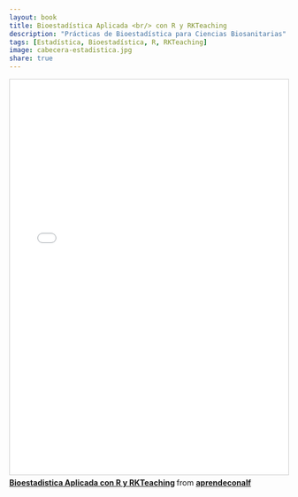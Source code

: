 ```yaml
---
layout: book
title: Bioestadística Aplicada <br/> con R y RKTeaching
description: "Prácticas de Bioestadística para Ciencias Biosanitarias"
tags: [Estadística, Bioestadística, R, RKTeaching]
image: cabecera-estadistica.jpg
share: true
---
```


<iframe src="//www.slideshare.net/slideshow/embed_code/38781197?rel=0" width="670" height="715" frameborder="0" marginwidth="0" marginheight="0" scrolling="no" style="border:1px solid #CCC; border-width:1px; margin-bottom:5px; max-width: 100%;" allowfullscreen> </iframe> <div style="margin-bottom:5px"> <strong> <a href="https://www.slideshare.net/aprendeconalf/bioestadistica-aplicada-con-r-y-rkteaching" title="Bioestadistica Aplicada con R y RKTeaching" target="_blank">Bioestadistica Aplicada con R y RKTeaching</a> </strong> from <strong><a href="http://www.slideshare.net/aprendeconalf" target="_blank">aprendeconalf</a></strong> </div>
